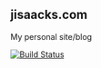 ## jisaacks.com

My personal site/blog

[![Build Status](https://secure.travis-ci.org/jisaacks/jisaacks.png?branch=master)](https://travis-ci.org/jisaacks/jisaacks)